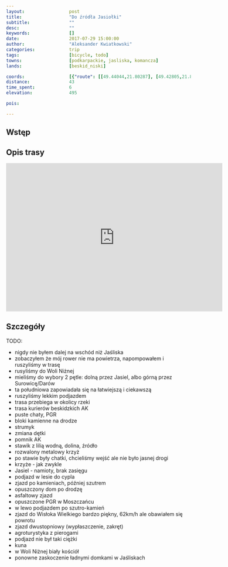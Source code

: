 ```yaml
---
layout:                 post
title:                  "Do źródła Jasiołki"
subtitle:               ""
desc:                   ""
keywords:               []
date:                   2017-07-29 15:00:00
author:                 "Aleksander Kwiatkowski"
categories:             trip
tags:                   [bicycle, todo]
towns:                  [podkarpackie, jasliska, komancza]
lands:                  [beskid_niski]

coords:                 [{"route": [[49.44044,21.80287], [49.42805,21.85145], [49.40633,21.86784], [49.38912,21.87385], [49.37890,21.90132], [49.36085,21.92784], [49.39700,21.92389], [49.41309,21.91986], [49.41214,21.94998], [49.41889,21.95719], [49.41242,21.97865], [49.41063,21.97882]], "type": "bicycle"}, {"route": [[49.41471,21.92630], [49.42286,21.90827], [49.41923,21.90072], [49.42822,21.85214]], "type": "bicycle"}]
distance:               43
time_spent:             6
elevation:              495

pois:

---
```



Wstęp
-----

Opis trasy
----------

<iframe height='405' width='590' frameborder='0' allowtransparency='true' scrolling='no' src='https://www.strava.com/activities/1107123694/embed/241f8a27ec7bfe081a024ef67eba2b0c7d57b40c'></iframe>

Szczegóły
---------

TODO:

* nigdy nie byłem dalej na wschód niż Jaśliska
* zobaczyłem że mój rower nie ma powietrza, napompowałem i ruszyliśmy w trasę
* rusyliśmy do Woli Niżnej
* mieliśmy do wybory 2 pętle: dolną przez Jasiel, albo górną przez Surowicę/Darów
* ta południowa zapowiadała się na łatwiejszą i ciekawszą
* ruszyliśmy lekkim podjazdem
* trasa przebiega w okolicy rzeki
* trasa kurierów beskidzkich AK
* puste chaty, PGR
* bloki kamienne na drodze
* strumyk
* zmiana dętki
* pomnik AK
* stawik z lilią wodną, dolina, źródło
* rozwalony metalowy krzyż
* po stawie były chatki, chcieliśmy wejść ale nie było jasnej drogi
* krzyże - jak zwykle
* Jasiel - namioty, brak zasięgu
* podjazd w lesie do cypla
* zjazd po kamieniach, później szutrem
* opuszczony dom po drodzę
* asfaltowy zjazd
* opuszczone PGR w Moszczańcu
* w lewo podjazdem po szutro-kamień
* zjazd do Wisłoka Wielkiego bardzo piękny, 62km/h ale obawiałem się powrotu
* zjazd dwustopniowy (wypłaszczenie, zakręt)
* agroturystyka z pierogami
* podjazd nie był taki ciężki
* kuna
* w Woli Niżnej biały kościół
* ponowne zaskoczenie ładnymi domkami w Jaśliskach
